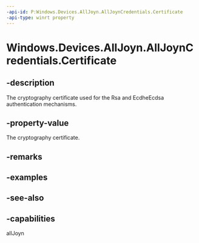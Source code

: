 ----api-id: P:Windows.Devices.AllJoyn.AllJoynCredentials.Certificate
-api-type: winrt property
---<!-- Property syntaxpublic Windows.Security.Cryptography.Certificates.Certificate Certificate { get;  set; }--># Windows.Devices.AllJoyn.AllJoynCredentials.Certificate## -descriptionThe cryptography certificate used for the Rsa and EcdheEcdsa authentication mechanisms.## -property-valueThe cryptography certificate.## -remarks## -examples## -see-also## -capabilitiesallJoyn